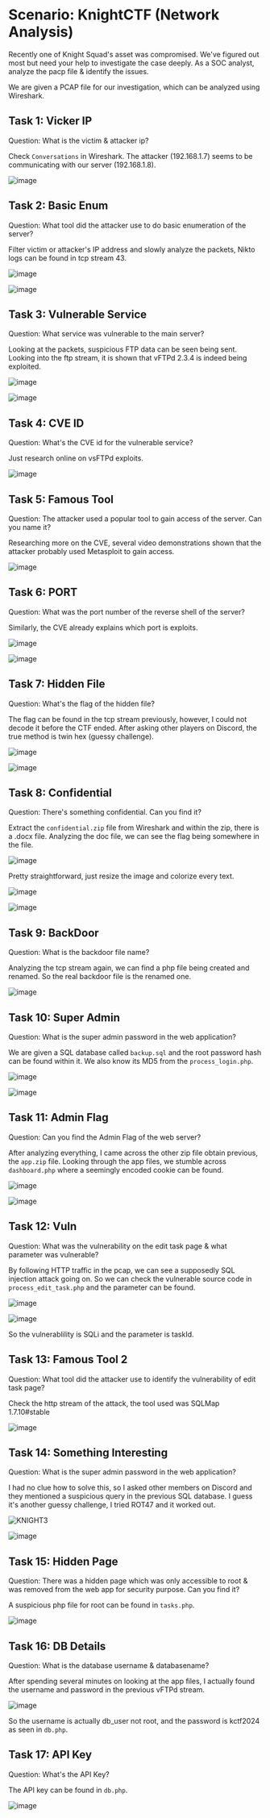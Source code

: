 # Scenario: KnightCTF (Network Analysis)
Recently one of Knight Squad's asset was compromised. We've figured out most but need your help to investigate the case deeply. As a SOC analyst, analyze the pacp file & identify the issues. 

We are given a PCAP file for our investigation, which can be analyzed using Wireshark.

## Task 1: Vicker IP
Question: What is the victim & attacker ip?

Check `Conversations` in Wireshark. The attacker (192.168.1.7) seems to be communicating with our server (192.168.1.8).

![image](https://github.com/warlocksmurf/ctftime-writeups/assets/121353711/91c03ff3-19df-47e5-aa5c-7d334d68fda7)

## Task 2: Basic Enum
Question: What tool did the attacker use to do basic enumeration of the server? 

Filter victim or attacker's IP address and slowly analyze the packets, Nikto logs can be found in tcp stream 43.

![image](https://github.com/warlocksmurf/ctftime-writeups/assets/121353711/1b55e49a-529f-41f6-b23c-06a6313600a6)

![image](https://github.com/warlocksmurf/ctftime-writeups/assets/121353711/56d5df44-9db3-46e4-af40-b206593411b1)

## Task 3: Vulnerable Service
Question: What service was vulnerable to the main server?

Looking at the packets, suspicious FTP data can be seen being sent. Looking into the ftp stream, it is shown that vFTPd 2.3.4 is indeed being exploited.

![image](https://github.com/warlocksmurf/ctftime-writeups/assets/121353711/1b55e49a-529f-41f6-b23c-06a6313600a6)

![image](https://github.com/warlocksmurf/ctftime-writeups/assets/121353711/3a37d86a-6b2e-47ea-9020-409dc1ec9bbc)

## Task 4: CVE ID
Question: What's the CVE id for the vulnerable service?

Just research online on vsFTPd exploits.

![image](https://github.com/warlocksmurf/ctftime-writeups/assets/121353711/5b926f25-98a8-4218-82a5-0daa4d8132c0)

## Task 5: Famous Tool
Question: The attacker used a popular tool to gain access of the server. Can you name it?

Researching more on the CVE, several video demonstrations shown that the attacker probably used Metasploit to gain access.

![image](https://github.com/warlocksmurf/ctftime-writeups/assets/121353711/cfae13c3-1712-4bab-9004-3f1b1bb0c33f)

## Task 6: PORT
Question: What was the port number of the reverse shell of the server?

Similarly, the CVE already explains which port is exploits.

![image](https://github.com/warlocksmurf/ctftime-writeups/assets/121353711/26e4a17b-cfe1-468d-bf5f-53e8b531d4e1)

![image](https://github.com/warlocksmurf/ctftime-writeups/assets/121353711/e8cf2aec-858b-4814-85cc-571dbb7e1564)

## Task 7: Hidden File
Question: What's the flag of the hidden file?

The flag can be found in the tcp stream previously, however, I could not decode it before the CTF ended. After asking other players on Discord, the true method is twin hex (guessy challenge).

![image](https://github.com/warlocksmurf/ctftime-writeups/assets/121353711/d9b6a55e-1343-456b-94d3-c27361c9205f)

![image](https://github.com/warlocksmurf/ctftime-writeups/assets/121353711/8146c13d-5be8-474f-8690-dee9f5cf5fd3)

## Task 8: Confidential
Question: There's something confidential. Can you find it?

Extract the `confidential.zip` file from Wireshark and within the zip, there is a .docx file. Analyzing the doc file, we can see the flag being somewhere in the file.

![image](https://github.com/warlocksmurf/ctftime-writeups/assets/121353711/aa3c348f-7d82-41de-8435-52407aca6833)

Pretty straightforward, just resize the image and colorize every text.

![image](https://github.com/warlocksmurf/ctftime-writeups/assets/121353711/3ee02afd-5c3a-49cb-8769-58e115019dd4)

![image](https://github.com/warlocksmurf/ctftime-writeups/assets/121353711/20d110bb-3fd9-415b-9e21-31d89cb31748)


## Task 9: BackDoor
Question: What is the backdoor file name?

Analyzing the tcp stream again, we can find a php file being created and renamed. So the real backdoor file is the renamed one.

![image](https://github.com/warlocksmurf/ctftime-writeups/assets/121353711/c2c92fcb-f879-4e8c-84a5-ed5330ea8fcf)

## Task 10: Super Admin
Question: What is the super admin password in the web application?

We are given a SQL database called `backup.sql` and the root password hash can be found within it. We also know its MD5 from the `process_login.php`.

![image](https://github.com/warlocksmurf/ctftime-writeups/assets/121353711/2e4dd058-9cd6-4502-a906-6d15a14c52b3)

![image](https://github.com/warlocksmurf/ctftime-writeups/assets/121353711/ba342348-ff67-4fc1-8bb6-34f5db693a25)

## Task 11: Admin Flag
Question: Can you find the Admin Flag of the web server?

After analyzing everything, I came across the other zip file obtain previous, the `app.zip` file. 
Looking through the app files, we stumble across `dashboard.php` where a seemingly encoded cookie can be found.

![image](https://github.com/warlocksmurf/ctftime-writeups/assets/121353711/be1e7ed8-ed25-4aee-9004-b0b235d5a717)

![image](https://github.com/warlocksmurf/ctftime-writeups/assets/121353711/8739626e-73fe-4e72-81f9-1949d92da42c)

## Task 12: Vuln
Question: What was the vulnerability on the edit task page & what parameter was vulnerable?

By following HTTP traffic in the pcap, we can see a supposedly SQL injection attack going on. So we can check the vulnerable source code in `process_edit_task.php` and the parameter can be found.

![image](https://github.com/warlocksmurf/ctftime-writeups/assets/121353711/cdffad09-f57d-45ac-9837-5c8abeed49a2)

![image](https://github.com/warlocksmurf/ctftime-writeups/assets/121353711/6629e904-23db-44c0-ad44-a6b338467b91)

So the vulnerablility is SQLi and the parameter is taskId.

## Task 13: Famous Tool 2
Question: What tool did the attacker use to identify the vulnerability of edit task page?  

Check the http stream of the attack, the tool used was SQLMap 1.7.10#stable

![image](https://github.com/warlocksmurf/ctftime-writeups/assets/121353711/8e5b15da-88b1-4bef-9797-91de3adf381e)


## Task 14: Something Interesting
Question: What is the super admin password in the web application? 

I had no clue how to solve this, so I asked other members on Discord and they mentioned a suspicious query in the previous SQL database.
I guess it's another guessy challenge, I tried ROT47 and it worked out.

![KNIGHT3](https://github.com/warlocksmurf/ctftime-writeups/assets/121353711/4e921ed3-8a1c-49e2-89d3-9b1e5ef2d350)

![image](https://github.com/warlocksmurf/ctftime-writeups/assets/121353711/27d21b78-6120-4b7b-b12f-8fc685b0b5af)

## Task 15: Hidden Page
Question: There was a hidden page which was only accessible to root & was removed from the web app for security purpose. Can you find it?

A suspicious php file for root can be found in `tasks.php`.

![image](https://github.com/warlocksmurf/ctftime-writeups/assets/121353711/fb5550d2-e87f-4597-a5d3-a6003088d5d2)


## Task 16: DB Details
Question: What is the database username & databasename?

After spending several minutes on looking at the app files, I actually found the username and password in the previous vFTPd stream.

![image](https://github.com/warlocksmurf/ctftime-writeups/assets/121353711/826fe007-ee12-403a-a4a3-71d97cf83394)

So the username is actually db_user not root, and the password is kctf2024 as seen in `db.php`.

## Task 17: API Key
Question: What's the API Key?

The API key can be found in `db.php`.

![image](https://github.com/warlocksmurf/ctftime-writeups/assets/121353711/e353139d-884b-4e02-876b-ce98ffad170d)

